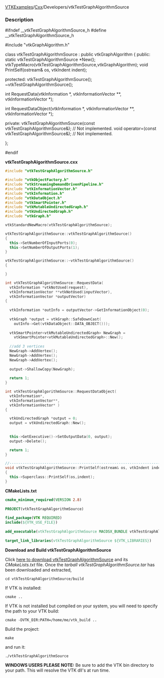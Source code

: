 [VTKExamples](/index/)/[Cxx](/Cxx)/Developers/vtkTestGraphAlgorithmSource

### Description
<source lang="cpp">
#ifndef __vtkTestGraphAlgorithmSource_h
#define __vtkTestGraphAlgorithmSource_h

#include "vtkGraphAlgorithm.h"

class vtkTestGraphAlgorithmSource : public vtkGraphAlgorithm 
{
public:
  static vtkTestGraphAlgorithmSource *New();
  vtkTypeMacro(vtkTestGraphAlgorithmSource,vtkGraphAlgorithm);
  void PrintSelf(ostream& os, vtkIndent indent);
	
protected:
  vtkTestGraphAlgorithmSource();
  ~vtkTestGraphAlgorithmSource();
  
  int RequestData(vtkInformation *, vtkInformationVector **, vtkInformationVector *);
  
  int RequestDataObject(vtkInformation *, vtkInformationVector **, vtkInformationVector *);

private:
  vtkTestGraphAlgorithmSource(const vtkTestGraphAlgorithmSource&);  // Not implemented.
  void operator=(const vtkTestGraphAlgorithmSource&);  // Not implemented.

};

#endif
</source>

**vtkTestGraphAlgorithmSource.cxx**
```c++
#include "vtkTestGraphAlgorithmSource.h"

#include "vtkObjectFactory.h"
#include "vtkStreamingDemandDrivenPipeline.h"
#include "vtkInformationVector.h"
#include "vtkInformation.h"
#include "vtkDataObject.h"
#include "vtkSmartPointer.h"
#include "vtkMutableUndirectedGraph.h"
#include "vtkUndirectedGraph.h"
#include "vtkGraph.h"

vtkStandardNewMacro(vtkTestGraphAlgorithmSource);

vtkTestGraphAlgorithmSource::vtkTestGraphAlgorithmSource()
{
  this->SetNumberOfInputPorts(0);
  this->SetNumberOfOutputPorts(1);
}

vtkTestGraphAlgorithmSource::~vtkTestGraphAlgorithmSource()
{

}

int vtkTestGraphAlgorithmSource::RequestData(
  vtkInformation *vtkNotUsed(request),
  vtkInformationVector **vtkNotUsed(inputVector),
  vtkInformationVector *outputVector)
{
  
  vtkInformation *outInfo = outputVector->GetInformationObject(0);
  
  vtkGraph *output = vtkGraph::SafeDownCast(
    outInfo->Get(vtkDataObject::DATA_OBJECT()));
  
  vtkSmartPointer<vtkMutableUndirectedGraph> NewGraph =
    vtkSmartPointer<vtkMutableUndirectedGraph>::New();
    
  //add 3 vertices
  NewGraph->AddVertex();
  NewGraph->AddVertex();
  NewGraph->AddVertex();
  
  output->ShallowCopy(NewGraph);
  
  return 1;
}

int vtkTestGraphAlgorithmSource::RequestDataObject(
  vtkInformation*, 
  vtkInformationVector**, 
  vtkInformationVector* )
{

  vtkUndirectedGraph *output = 0;
  output = vtkUndirectedGraph::New();
  
  
  this->GetExecutive()->SetOutputData(0, output);
  output->Delete();

  return 1;
}

//----------------------------------------------------------------------------
void vtkTestGraphAlgorithmSource::PrintSelf(ostream& os, vtkIndent indent)
{
  this->Superclass::PrintSelf(os,indent);
}
```
**CMakeLists.txt**
```cmake
cmake_minimum_required(VERSION 2.8)
 
PROJECT(vtkTestGraphAlgorithmSource)
 
find_package(VTK REQUIRED)
include(${VTK_USE_FILE})
 
add_executable(vtkTestGraphAlgorithmSource MACOSX_BUNDLE vtkTestGraphAlgorithmSource.cxx)
 
target_link_libraries(vtkTestGraphAlgorithmSource ${VTK_LIBRARIES})
```

**Download and Build vtkTestGraphAlgorithmSource**

Click [here to download vtkTestGraphAlgorithmSource](https://github.com/lorensen/VTKWikiExamplesTarballs/raw/master/vtkTestGraphAlgorithmSource.tar) and its *CMakeLists.txt* file.
Once the *tarball vtkTestGraphAlgorithmSource.tar* has been downloaded and extracted,
```
cd vtkTestGraphAlgorithmSource/build 
```
If VTK is installed:
```
cmake ..
```
If VTK is not installed but compiled on your system, you will need to specify the path to your VTK build:
```
cmake -DVTK_DIR:PATH=/home/me/vtk_build ..
```
Build the project:
```
make
```
and run it:
```
./vtkTestGraphAlgorithmSource
```
**WINDOWS USERS PLEASE NOTE:** Be sure to add the VTK bin directory to your path. This will resolve the VTK dll's at run time.

